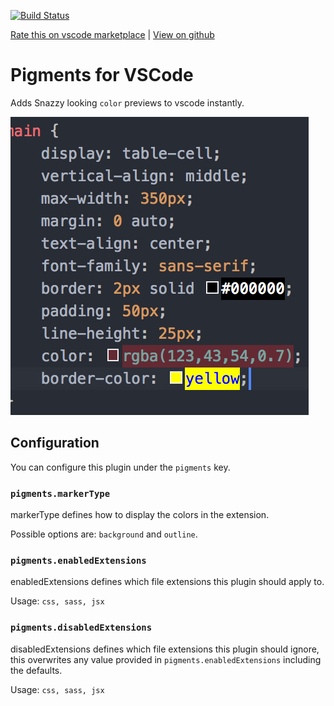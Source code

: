 [![Build Status](https://dev.azure.com/DeMoorJasper/parcel-plugin-imagemin/_apis/build/status/DeMoorJasper.vscode-pigments?branchName=master)](https://dev.azure.com/DeMoorJasper/parcel-plugin-imagemin/_build/latest?definitionId=5&branchName=master)

[Rate this on vscode marketplace](https://marketplace.visualstudio.com/items?itemName=jaspernorth.vscode-pigments) | [View on github](https://github.com/DeMoorJasper/vscode-pigments)

# Pigments for VSCode

Adds Snazzy looking `color` previews to vscode instantly.

![preview](https://github.com/DeMoorJasper/vscode-pigments/raw/master/preview.jpg)

## Configuration

You can configure this plugin under the `pigments` key.

### `pigments.markerType`

markerType defines how to display the colors in the extension.

Possible options are: `background` and `outline`.

### `pigments.enabledExtensions`

enabledExtensions defines which file extensions this plugin should apply to.

Usage: `css, sass, jsx`

### `pigments.disabledExtensions`

disabledExtensions defines which file extensions this plugin should ignore, this overwrites any value provided in `pigments.enabledExtensions` including the defaults.

Usage: `css, sass, jsx`
